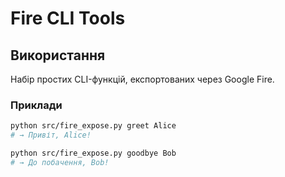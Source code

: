 # Fire CLI Tools

## Використання
Набір простих CLI-функцій, експортованих через Google Fire.

### Приклади
```bash
python src/fire_expose.py greet Alice
# → Привіт, Alice!

python src/fire_expose.py goodbye Bob
# → До побачення, Bob!